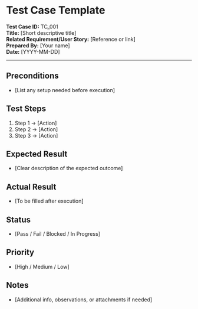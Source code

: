 # Test Case Template

**Test Case ID:** TC_001  
**Title:** [Short descriptive title]  
**Related Requirement/User Story:** [Reference or link]  
**Prepared By:** [Your name]  
**Date:** [YYYY-MM-DD]  

---

## Preconditions
- [List any setup needed before execution]  

## Test Steps
1. Step 1 → [Action]  
2. Step 2 → [Action]  
3. Step 3 → [Action]  

## Expected Result
- [Clear description of the expected outcome]  

## Actual Result
- [To be filled after execution]  

## Status
- [Pass / Fail / Blocked / In Progress]  

## Priority
- [High / Medium / Low]  

## Notes
- [Additional info, observations, or attachments if needed]  
